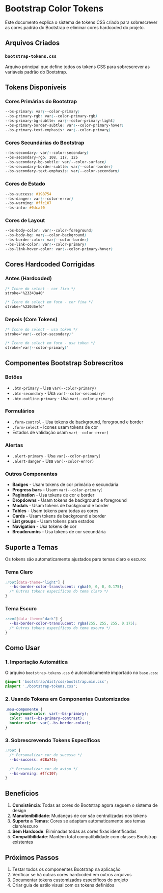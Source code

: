 # Bootstrap Color Tokens

Este documento explica o sistema de tokens CSS criado para sobrescrever as cores padrão do Bootstrap e eliminar cores hardcoded do projeto.

## Arquivos Criados

### `bootstrap-tokens.css`
Arquivo principal que define todos os tokens CSS para sobrescrever as variáveis padrão do Bootstrap.

## Tokens Disponíveis

### Cores Primárias do Bootstrap
```css
--bs-primary: var(--color-primary)
--bs-primary-rgb: var(--color-primary-rgb)
--bs-primary-bg-subtle: var(--color-primary-light)
--bs-primary-border-subtle: var(--color-primary-hover)
--bs-primary-text-emphasis: var(--color-primary)
```

### Cores Secundárias do Bootstrap
```css
--bs-secondary: var(--color-secondary)
--bs-secondary-rgb: 108, 117, 125
--bs-secondary-bg-subtle: var(--color-surface)
--bs-secondary-border-subtle: var(--color-border)
--bs-secondary-text-emphasis: var(--color-secondary)
```

### Cores de Estado
```css
--bs-success: #198754
--bs-danger: var(--color-error)
--bs-warning: #ffc107
--bs-info: #0dcaf0
```

### Cores de Layout
```css
--bs-body-color: var(--color-foreground)
--bs-body-bg: var(--color-background)
--bs-border-color: var(--color-border)
--bs-link-color: var(--color-primary)
--bs-link-hover-color: var(--color-primary-hover)
```

## Cores Hardcoded Corrigidas

### Antes (Hardcoded)
```css
/* Ícone do select - cor fixa */
stroke='%23343a40'

/* Ícone do select em foco - cor fixa */
stroke='%230d6efd'
```

### Depois (Com Tokens)
```css
/* Ícone do select - usa token */
stroke='var(--color-secondary)'

/* Ícone do select em foco - usa token */
stroke='var(--color-primary)'
```

## Componentes Bootstrap Sobrescritos

### Botões
- `.btn-primary` - Usa `var(--color-primary)`
- `.btn-secondary` - Usa `var(--color-secondary)`
- `.btn-outline-primary` - Usa `var(--color-primary)`

### Formulários
- `.form-control` - Usa tokens de background, foreground e border
- `.form-select` - Ícones usam tokens de cor
- Estados de validação usam `var(--color-error)`

### Alertas
- `.alert-primary` - Usa `var(--color-primary)`
- `.alert-danger` - Usa `var(--color-error)`

### Outros Componentes
- **Badges** - Usam tokens de cor primária e secundária
- **Progress bars** - Usam `var(--color-primary)`
- **Pagination** - Usa tokens de cor e border
- **Dropdowns** - Usam tokens de background e foreground
- **Modals** - Usam tokens de background e border
- **Tables** - Usam tokens para todas as cores
- **Cards** - Usam tokens de background e border
- **List groups** - Usam tokens para estados
- **Navigation** - Usa tokens de cor
- **Breadcrumbs** - Usa tokens de cor secundária

## Suporte a Temas

Os tokens são automaticamente ajustados para temas claro e escuro:

### Tema Claro
```css
:root[data-theme="light"] {
  --bs-border-color-translucent: rgba(0, 0, 0, 0.175);
  /* Outros tokens específicos do tema claro */
}
```

### Tema Escuro
```css
:root[data-theme="dark"] {
  --bs-border-color-translucent: rgba(255, 255, 255, 0.175);
  /* Outros tokens específicos do tema escuro */
}
```

## Como Usar

### 1. Importação Automática
O arquivo `bootstrap-tokens.css` é automaticamente importado no `base.css`:
```css
@import 'bootstrap/dist/css/bootstrap.min.css';
@import './bootstrap-tokens.css';
```

### 2. Usando Tokens em Componentes Customizados
```css
.meu-componente {
  background-color: var(--bs-primary);
  color: var(--bs-primary-contrast);
  border-color: var(--bs-border-color);
}
```

### 3. Sobrescrevendo Tokens Específicos
```css
:root {
  /* Personalizar cor de sucesso */
  --bs-success: #28a745;
  
  /* Personalizar cor de aviso */
  --bs-warning: #ffc107;
}
```

## Benefícios

1. **Consistência**: Todas as cores do Bootstrap agora seguem o sistema de design
2. **Manutenibilidade**: Mudanças de cor são centralizadas nos tokens
3. **Suporte a Temas**: Cores se adaptam automaticamente aos temas claro/escuro
4. **Sem Hardcode**: Eliminadas todas as cores fixas identificadas
5. **Compatibilidade**: Mantém total compatibilidade com classes Bootstrap existentes

## Próximos Passos

1. Testar todos os componentes Bootstrap na aplicação
2. Verificar se há outras cores hardcoded em outros arquivos
3. Documentar tokens customizados específicos do projeto
4. Criar guia de estilo visual com os tokens definidos